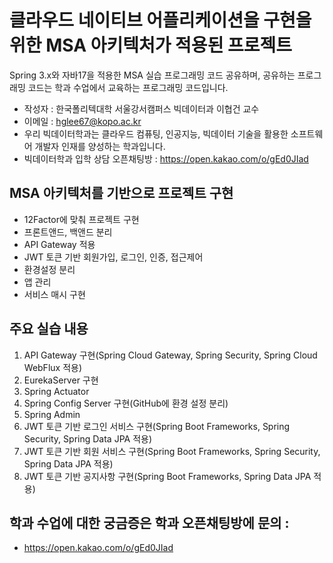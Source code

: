 # 클라우드 네이티브 어플리케이션을 구현을 위한 MSA 아키텍처가 적용된 프로젝트

Spring 3.x와 자바17을 적용한 MSA 실습 프로그래밍 코드 공유하며, 공유하는 프로그래밍 코드는 학과 수업에서 교육하는 프로그래밍 코드입니다.

* 작성자 : 한국폴리텍대학 서울강서캠퍼스 빅데이터과 이협건 교수
* 이메일 : hglee67@kopo.ac.kr
* 우리 빅데이터학과는 클라우드 컴퓨팅, 인공지능, 빅데이터 기술을 활용한 소프트웨어 개발자 인재를 양성하는 학과입니다.
* 빅데이터학과 입학 상담 오픈채팅방 : https://open.kakao.com/o/gEd0JIad

## MSA 아키텍처를 기반으로 프로젝트 구현
 * 12Factor에 맞춰 프로젝트 구현
 * 프론트앤드, 백앤드 분리
 * API Gateway 적용
 * JWT 토큰 기반 회원가입, 로그인, 인증, 접근제어
 * 환경설정 분리
 * 앱 관리
 * 서비스 매시 구현

## 주요 실습 내용
1. API Gateway 구현(Spring Cloud Gateway, Spring Security, Spring Cloud WebFlux 적용)
2. EurekaServer 구현
3. Spring Actuator
4. Spring Config Server 구현(GitHub에 환경 설정 분리)
5. Spring Admin
6. JWT 토큰 기반 로그인 서비스 구현(Spring Boot Frameworks, Spring Security, Spring Data JPA 적용)
7. JWT 토큰 기반 회원 서비스 구현(Spring Boot Frameworks, Spring Security, Spring Data JPA 적용)
8. JWT 토큰 기반 공지사항 구현(Spring Boot Frameworks, Spring Data JPA 적용)


## 학과 수업에 대한 궁금증은 학과 오픈채팅방에 문의 : 
* https://open.kakao.com/o/gEd0JIad


